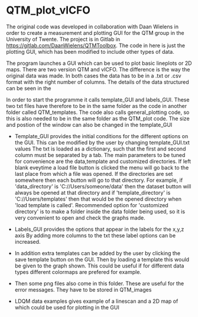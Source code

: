 # QTM_plot_vICFO

The original code was developed in collaboration with Daan Wielens in order to create a measurement and plotting GUI for the QTM group in the University of Twente. The project is in Gitlab in https://gitlab.com/DaanWielens/QTMToolbox. The code in here is just the plotting GUI, which has been modified to include other types of data. 

The program launches a GUI which can be used to plot basic lineplots or 2D maps. There are two version QTM and vICFO. The difference is the way the original data was made. In both cases the data has to be in a .txt or .csv 
format with the right number of columns. The details of the data structured can be seen in the

In order to start the programme it calls template_GUI and labels_GUI. These two txt
files have therefore to be in the same folder as the code in another folder called 
QTM_templates. The code also calls general_plotting code, so this is also needed to be 
in the same folder as the QTM_plot code. The size and postion of the window can also be 
changed in the template_GUI

- Template_GUI provides the initial conditions for the different options
on the GUI. This can be modified by the user by changing template_GUI.txt values
The txt is loaded as a dictionary, such that the first and second column must be 
separated by a tab. The main parameters to be tuned for convenience are the data,template
and customized directories. If left blank eveytime a load file button is clicked the 
menu will go back to the last place from which a file was opened. If the directories
are set somewhere then each button will go to that directory. For example,
if 'data_directory' is 'C://Users/someone/data' then the dataset button will always be opened
at that directory and if 'template_directory' is 'C://Users/templates' then that would be the 
opened directory when 'load template is called'. Recommended option for 'customized directory'
is to make a folder inside the data folder being used, so it is very convenient to open
and check the graphs made. 

- Labels_GUI provides the options that appear in the labels for the x,y,z axis
By adding more columns to the txt these label options can be increased. 

- In addition extra templates can be added by the user by clicking the save template
button on the GUI. Then by loading a template this would be given to the graph shown. This
could be useful if for different data types different colormaps are prefered for example. 

- Then some png files also come in this folder. These are useful for the error messages. They 
have to be stored in QTM_images

- LDQM data examples gives example of a linescan and a 2D map of which could be used for plotting in the GUI
